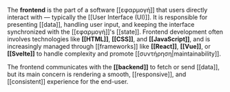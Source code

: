 The **frontend** is the part of a software [[εφαρμογή]] that users directly interact with — typically the [[User Interface (UI)]]. It is responsible for presenting [[data]], handling user input, and keeping the interface synchronized with the [[εφαρμογή]]'s [[state]]. Frontend development often involves technologies like **[[HTML]]**, **[[CSS]]**, and **[[JavaScript]]**, and is increasingly managed through [[frameworks]] like **[[React]]**, **[[Vue]]**, or **[[Svelte]]** to handle complexity and promote [[συντήρηση|maintainability]].

The frontend communicates with the **[[backend]]** to fetch or send [[data]], but its main concern is rendering a smooth, [[responsive]], and [[consistent]] experience for the end-user.